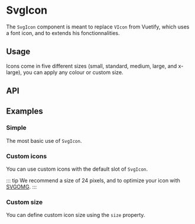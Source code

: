 # SvgIcon

The `SvgIcon` component is meant to replace `VIcon` from Vuetify, which uses a font icon, and to extends his fonctionnalities.

## Usage

Icons come in five different sizes (small, standard, medium, large, and x-large), you can apply any colour or custom size.

<Example value="svg-icon/base" />

## API

<API
  :component="{
    'props': [
      {
        name: 'color',
        default: `'currentColor'`,
        type: 'string',
        description: 'Color of the icon (CSS color).'
      },
      {
        name: 'icon',
        default: 'undefined',
        type: 'string',
        description: 'Sets the icon.'
      },
      {
        name: 'large',
        default: 'false',
        type: 'boolean',
        description: 'Sets the icon size at __1.85em__.'
      },
      {
        name: 'medium',
        default: 'false',
        type: 'boolean',
        description: 'Sets the icon size at __1.5em__.'
      },
      {
        name: 'size',
        default: 'false',
        type: 'boolean',
        description: 'Sets the size of the icon with a CSS value.'
      },
      {
        name: 'small',
        default: 'false',
        type: 'boolean',
        description: 'Sets the icon size at __1em__.'
      },
      {
        name: 'x-large',
        default: 'false',
        type: 'boolean',
        description: 'Sets the icon size at __2.25em__.'
      }
    ],
    'slots': [
      {
        'name': 'default',
        'description': 'Default Vue slot. Put SVG for custom icon.'
      }
    ]
  }"
/>

## Examples

### Simple

The most basic use of `SvgIcon`.

<Example value="svg-icon/simple" />

### Custom icons

You can use custom icons with the default slot of `SvgIcon`.

<Example value="svg-icon/custom" />

::: tip
We recommend a size of 24 pixels, and to optimize your icon with [SVGOMG](https://jakearchibald.github.io/svgomg/).
:::

### Custom size

You can define custom icon size using the `size` property.

<Example value="svg-icon/custom-size" />
